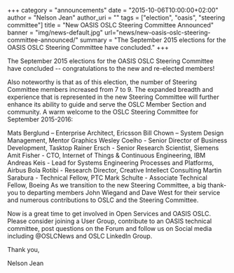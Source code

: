 +++
category = "announcements"
date = "2015-10-06T10:00:00+02:00"
author = "Nelson Jean"
author_uri = ""
tags = ["election", "oasis", "steering committee"]
title = "New OASIS OSLC Steering Committee Announced"
banner = "img/news-default.jpg"
url="news/new-oasis-oslc-steering-committee-announced/"
summary = "The September 2015 elections for the OASIS OSLC Steering Committee have concluded."
+++

The September 2015 elections for the OASIS OSLC Steering Committee have concluded -- congratulations to the new and re-elected members!

Also noteworthy is that as of this election, the number of Steering Committee members increased from 7 to 9.  The expanded breadth and experience that is represented in the new Steering Committee will further enhance its ability to guide and serve the OSLC Member Section and community.  A warm welcome to the OSLC Steering Committee for September 2015-2016:

Mats Berglund – Enterprise Architect, Ericsson
Bill Chown – System Design Management,  Mentor Graphics
Wesley Coelho - Senior Director of Business Development, Tasktop
Rainer Ersch - Senior Research Scientist, Siemens
Amit Fisher - CTO, Internet of Things & Continuous Engineering, IBM
Andreas Keis - Lead for Systems Engineering Processes and Platforms, Airbus
Bola Rotibi - Research Director, Creative Intellect Consulting
Martin Sarabura - Technical Fellow, PTC
Mark Schulte - Associate Technical Fellow, Boeing
As we transition to the new Steering Committee, a big thank-you to departing members John Wiegand and Dave West for their service and numerous contributions to OSLC and the Steering Committee.

Now is a great time to get involved in Open Services and OASIS OSLC. Please consider joining a User Group, contribute to an OASIS technical committee, post questions on the Forum and follow us on Social media including @OSLCNews and OSLC LinkedIn Group.

Thank you,

Nelson Jean
